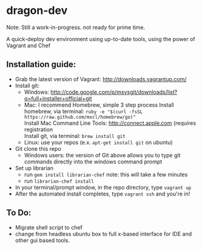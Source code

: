 dragon-dev
==========

Note: Still a work-in-progress. not ready for prime time.

A quick-deploy dev environment using up-to-date tools, using the power of Vagrant and Chef

Installation guide:
-----------

* Grab the latest version of Vagrant: http://downloads.vagrantup.com/
* Install git:
    + Windows: http://code.google.com/p/msysgit/downloads/list?q=full+installer+official+git
    + Mac: I recommend Homebrew, simple 3 step process
        Install homebrew, via terminal: `ruby -e "$(curl -fsSL https://raw.github.com/mxcl/homebrew/go)"`  
        Install Mac Command Line Tools: http://connect.apple.com (requires registration  
        Install git, via terminal: `brew install git`
    + Linux: use your repos (e.x. `apt-get install git` on ubuntu)
* Git clone this repo
    + Windows users: the version of Git above allows you to type git commands directly into the windows command prompt
* Set up librarian
    + run `gem install librarian-chef`  note: this will take a few minutes
    + run `librarian-chef install`
* In your terminal/prompt window, in the repo directory, type `vagrant up`
* After the automated install completes, type `vagrant ssh` and you're in!

To Do:
-----------
* Migrate shell script to chef
* change from headless ubuntu box to full x-based interface for IDE and other gui based tools.
